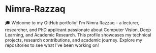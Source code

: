 # Nimra-Razzaq
🎓 Welcome to my GitHub portfolio! I'm Nimra Razzaq – a lecturer, researcher, and PhD applicant passionate about Computer Vision, Deep Learning, and Academic Research. This profile showcases my technical projects, research contributions, and academic journey. Explore my repositories to see what I’ve been working on!
